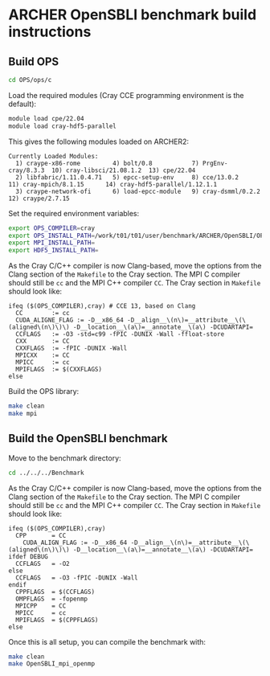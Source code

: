 # ARCHER OpenSBLI benchmark build instructions

## Build OPS

```bash
cd OPS/ops/c
```

Load the required modules (Cray CCE programming environment is the default):

```bash
module load cpe/22.04
module load cray-hdf5-parallel
```

This gives the following modules loaded on ARCHER2:

```
Currently Loaded Modules:
  1) craype-x86-rome         4) bolt/0.8           7) PrgEnv-cray/8.3.3  10) cray-libsci/21.08.1.2  13) cpe/22.04
  2) libfabric/1.11.0.4.71   5) epcc-setup-env     8) cce/13.0.2         11) cray-mpich/8.1.15      14) cray-hdf5-parallel/1.12.1.1
  3) craype-network-ofi      6) load-epcc-module   9) cray-dsmml/0.2.2   12) craype/2.7.15
```

Set the required environment variables:

```bash
export OPS_COMPILER=cray
export OPS_INSTALL_PATH=/work/t01/t01/user/benchmark/ARCHER/OpenSBLI/OPS/ops
export MPI_INSTALL_PATH=
export HDF5_INSTALL_PATH=
```

As the Cray C/C++ compiler is now Clang-based, move the options from the
Clang section of the `Makefile` to the Cray section. The MPI C compiler
should still be `cc` and the MPI C++ compiler `CC`. The Cray section in
`Makefile` should look like:

```
ifeq ($(OPS_COMPILER),cray) # CCE 13, based on Clang
  CC        := cc
  CUDA_ALIGNE_FLAG := -D__x86_64 -D__align__\(n\)=__attribute__\(\(aligned\(n\)\)\) -D__location__\(a\)=__annotate__\(a\) -DCUDARTAPI=
  CCFLAGS   := -O3 -std=c99 -fPIC -DUNIX -Wall -ffloat-store
  CXX       := CC
  CXXFLAGS  := -fPIC -DUNIX -Wall
  MPICXX    := CC
  MPICC     := cc
  MPIFLAGS  := $(CXXFLAGS)
else
```

Build the OPS library:

```bash
make clean
make mpi
```

## Build the OpenSBLI benchmark

Move to the benchmark directory:

```bash
cd ../../../Benchmark
```

As the Cray C/C++ compiler is now Clang-based, move the options from the
Clang section of the `Makefile` to the Cray section. The MPI C compiler
should still be `cc` and the MPI C++ compiler `CC`. The Cray section in
`Makefile` should look like:

```
ifeq ($(OPS_COMPILER),cray)
  CPP       = CC
    CUDA_ALIGN_FLAG := -D__x86_64 -D__align__\(n\)=__attribute__\(\(aligned\(n\)\)\) -D__location__\(a\)=__annotate__\(a\) -DCUDARTAPI=
ifdef DEBUG
  CCFLAGS   = -O2
else
  CCFLAGS   = -O3 -fPIC -DUNIX -Wall
endif
  CPPFLAGS  = $(CCFLAGS)
  OMPFLAGS  = -fopenmp
  MPICPP    = CC
  MPICC     = cc
  MPIFLAGS  = $(CPPFLAGS)
else
```

Once this is all setup, you can compile the benchmark with:

```bash
make clean
make OpenSBLI_mpi_openmp
```

